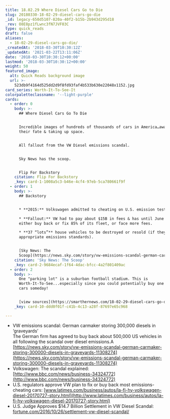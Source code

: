 ```yaml
---
title: 18.02.29 Where Diesel Cars Go to Die
slug: 20180330-18-02-29-diesel-cars-go-die
_id: legacy-650d5107-820a-40f2-b15b-2b943d295d18
_rev: O8E8pz1fLwnc3fN7JVF03C
type: quick_reads
draft: false
aliases:
  - 18-02-29-diesel-cars-go-die/
_createdAt: '2018-03-30T10:30:12Z'
_updatedAt: '2021-03-22T13:11:06Z'
date: '2018-03-30T10:30:12+00:00'
lastmod: '2018-03-30T10:30:12+00:00'
weight: 50
featured_image:
  alt: Quick Reads background image
  url: >-
    523db9f4164d525dd2d9f8fd93faf4b533b630e22048x1152.jpg
card_series: Worth-It-To-See-It
colorpaletteclassname: '--light-purple'
cards:
  - order: 0
    body: >-
      ## Where Diesel Cars Go To Die


      Incredible images of hundreds of thousands of cars in America…awaiting
      their fate & taking up space.


      All fallout from the VW Diesel emissions scandal.


      Sky News has the scoop.


      Flip For Backstory
    citation: Flip For Backstory
    _key: card-1-1008a5c3-b46e-4cf4-97eb-5ca780661f9f
  - order: 1
    body: >-
      ## Backstory


      * **2015:** Volkswagen admitted to cheating on U.S. emission tests.

      * **Fallout:** VW had to pay about $15B in fees & has until June 2019 to
      either buy back or fix 85% of its fleet, or face more fees.

      * **37 “lots”** house vehicles to be destroyed or resold (if they meet
      appropriate emissions standards).


      [Sky News: The
      Scoop](https://news.sky.com/story/vw-emissions-scandal-german-carmaker-storing-300000-diesels-in-graveyards-11308274)
    citation: 'Sky News: The Scoop'
    _key: card-2-9684ecaf-1f64-4dac-bfcc-4a2f801409ac
  - order: 2
    body: >-
      One "parking lot" is a suburban football stadium. This is
      Worth-It-To-See...especially since you could potentially buy one of these
      cars someday!


      [view sources](https://smarthernews.com/18-02-29-diesel-cars-go-die/)
    _key: card-10-ddd0f01f-c41b-4c13-a28f-87697e65c968

---
```

* VW emissions scandal: German carmaker storing 300,000 diesels in ‘graveyards’  
The German firm has agreed to buy back about 500,000 US vehicles in all following the scandal over diesel emissions.A [https://news.sky.com/story/vw-emissions-scandal-german-carmaker-storing-300000-diesels-in-graveyards-11308274](https://news.sky.com/story/vw-emissions-scandal-german-carmaker-storing-300000-diesels-in-graveyards-11308274)
* Volkswagen: The scandal explained: [http://www.bbc.com/news/business-34324772](http://www.bbc.com/news/business-34324772)
* U.S. regulators approve VW plan to fix or buy back most emissions-cheating cars: [www.latimes.com/business/autos/la-fi-hy-volkswagen-diesel-20170727-story.html](http://www.latimes.com/business/autos/la-fi-hy-volkswagen-diesel-20170727-story.html)
* U.S. Judge Approves $14.7 Billion Settlement in VW Diesel Scandal: [fortune.com/2016/10/26/settlement-vw-diesel-scandal/](http://fortune.com/2016/10/26/settlement-vw-diesel-scandal/)